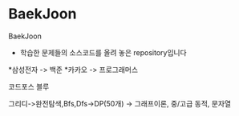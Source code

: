 # BaekJoon
BaekJoon

* 학습한 문제들의 소스코드를 올려 놓은 repository입니다




*삼성전자 -> 백준
*카카오 -> 프로그래머스



코드포스 블루 


그리디->완전탐색,Bfs,Dfs->DP(50개) -> 그래프이론, 중/고급 동적, 문자열

